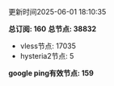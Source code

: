 更新时间2025-06-01 18:10:35

**总订阅: 160**
**总节点: 38832**
- vless节点: 17035
- hysteria2节点: 5

**google ping有效节点: 159**
